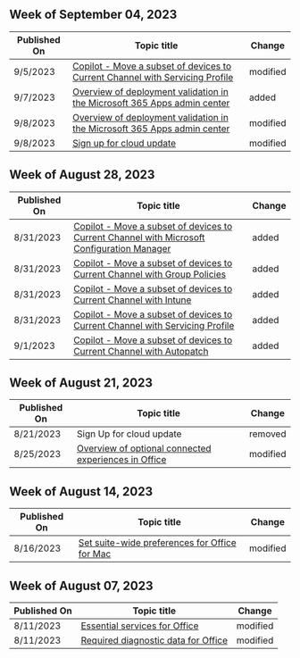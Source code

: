 <!-- This file is generated automatically each week. Changes made to this file will be overwritten.-->



## Week of September 04, 2023


| Published On |Topic title | Change |
|------|------------|--------|
| 9/5/2023 | [Copilot - Move a subset of devices to Current Channel with Servicing Profile](/DeployOffice/updates/move-devices-channel-servicingprofiles) | modified |
| 9/7/2023 | [Overview of deployment validation in the Microsoft 365 Apps admin center](/DeployOffice/admincenter/overview-deployment-validation) | added |
| 9/8/2023 | [Overview of deployment validation in the Microsoft 365 Apps admin center](/DeployOffice/admincenter/overview-deployment-validation) | modified |
| 9/8/2023 | [Sign up for cloud update](/DeployOffice/other/signup-for-cloud-update) | modified |


## Week of August 28, 2023


| Published On |Topic title | Change |
|------|------------|--------|
| 8/31/2023 | [Copilot - Move a subset of devices to Current Channel with Microsoft Configuration Manager](/DeployOffice/updates/move-devices-channel-configmgr) | added |
| 8/31/2023 | [Copilot - Move a subset of devices to Current Channel with Group Policies](/DeployOffice/updates/move-devices-channel-group-policy) | added |
| 8/31/2023 | [Copilot - Move a subset of devices to Current Channel with Intune](/DeployOffice/updates/move-devices-channel-intune) | added |
| 8/31/2023 | [Copilot - Move a subset of devices to Current Channel with Servicing Profile](/DeployOffice/updates/move-devices-channel-servicingprofiles) | added |
| 9/1/2023 | [Copilot - Move a subset of devices to Current Channel with Autopatch](/DeployOffice/updates/move-devices-channel-autopatch) | added |


## Week of August 21, 2023


| Published On |Topic title | Change |
|------|------------|--------|
| 8/21/2023 | Sign Up for cloud update | removed |
| 8/25/2023 | [Overview of optional connected experiences in Office](/DeployOffice/privacy/optional-connected-experiences) | modified |


## Week of August 14, 2023


| Published On |Topic title | Change |
|------|------------|--------|
| 8/16/2023 | [Set suite-wide preferences for Office for Mac](/DeployOffice/mac/preferences-office) | modified |


## Week of August 07, 2023


| Published On |Topic title | Change |
|------|------------|--------|
| 8/11/2023 | [Essential services for Office](/DeployOffice/privacy/essential-services) | modified |
| 8/11/2023 | [Required diagnostic data for Office](/DeployOffice/privacy/required-diagnostic-data) | modified |
